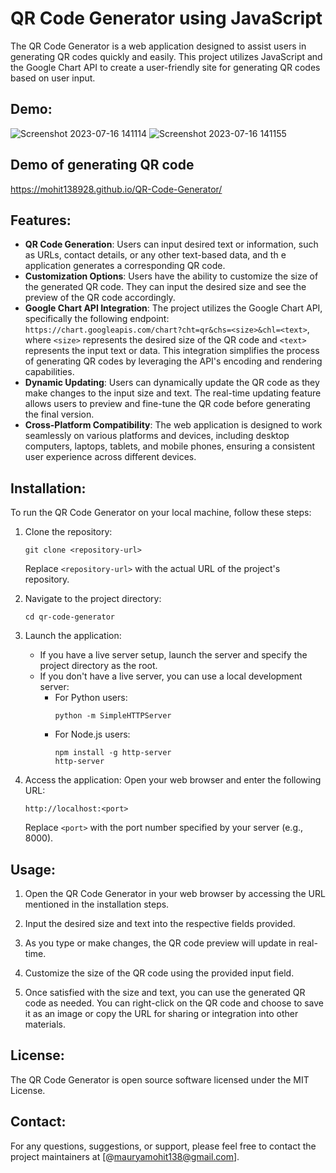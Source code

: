 # QR Code Generator using JavaScript

The QR Code Generator is a web application designed to assist users in generating QR codes quickly and easily. This project utilizes JavaScript and the Google Chart API to create a user-friendly site for generating QR codes based on user input.

## Demo:
![Screenshot 2023-07-16 141114](https://github.com/Mohit138928/QR-Code-Generator/assets/63627791/72430fb0-c3d2-4f3a-8cd7-34cda87b82f8)
![Screenshot 2023-07-16 141155](https://github.com/Mohit138928/QR-Code-Generator/assets/63627791/af48ee16-e5fb-4c10-9b04-7eaff9d907fb)

## Demo of generating QR code 
https://mohit138928.github.io/QR-Code-Generator/

## Features:

- **QR Code Generation**: Users can input desired text or information, such as URLs, contact details, or any other text-based data, and th
e application generates a corresponding QR code.
- **Customization Options**: Users have the ability to customize the size of the generated QR code. They can input the desired size and see the preview of the QR code accordingly.
- **Google Chart API Integration**: The project utilizes the Google Chart API, specifically the following endpoint: `https://chart.googleapis.com/chart?cht=qr&chs=<size>&chl=<text>`, where `<size>` represents the desired size of the QR code and `<text>` represents the input text or data. This integration simplifies the process of generating QR codes by leveraging the API's encoding and rendering capabilities.
- **Dynamic Updating**: Users can dynamically update the QR code as they make changes to the input size and text. The real-time updating feature allows users to preview and fine-tune the QR code before generating the final version.
- **Cross-Platform Compatibility**: The web application is designed to work seamlessly on various platforms and devices, including desktop computers, laptops, tablets, and mobile phones, ensuring a consistent user experience across different devices.

## Installation:

To run the QR Code Generator on your local machine, follow these steps:

1. Clone the repository:
   ```
   git clone <repository-url>
   ```
   Replace `<repository-url>` with the actual URL of the project's repository.

2. Navigate to the project directory:
   ```
   cd qr-code-generator
   ```

3. Launch the application:
   - If you have a live server setup, launch the server and specify the project directory as the root.
   - If you don't have a live server, you can use a local development server:
     - For Python users:
       ```
       python -m SimpleHTTPServer
       ```
     - For Node.js users:
       ```
       npm install -g http-server
       http-server
       ```

4. Access the application:
   Open your web browser and enter the following URL:
   ```
   http://localhost:<port>
   ```
   Replace `<port>` with the port number specified by your server (e.g., 8000).

## Usage:

1. Open the QR Code Generator in your web browser by accessing the URL mentioned in the installation steps.

2. Input the desired size and text into the respective fields provided.

3. As you type or make changes, the QR code preview will update in real-time.

4. Customize the size of the QR code using the provided input field.

5. Once satisfied with the size and text, you can use the generated QR code as needed. You can right-click on the QR code and choose to save it as an image or copy the URL for sharing or integration into other materials.

## License:

The QR Code Generator is open source software licensed under the MIT License.

## Contact:

For any questions, suggestions, or support, please feel free to contact the project maintainers at [@mauryamohit138@gmail.com].
